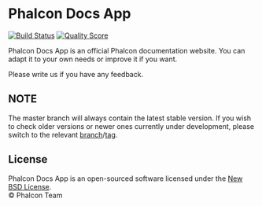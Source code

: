 # Phalcon Docs App

[![Build Status](https://travis-ci.org/phalcon/docs-app.svg?branch=master)][:ci:] [![Quality Score](https://scrutinizer-ci.com/g/phalcon/docs-app/badges/quality-score.png?b=master)][:cq:]

Phalcon Docs App is an official Phalcon documentation website.
You can adapt it to your own needs or improve it if you want.

Please write us if you have any feedback.

## NOTE

The master branch will always contain the latest stable version. If you wish
to check older versions or newer ones currently under development, please
switch to the relevant [branch][:branch:]/[tag][:tags:].

## License

Phalcon Docs App is an open-sourced software licensed under the [New BSD License][:license:].<br>
© Phalcon Team

[:ci:]: https://travis-ci.org/phalcon/docs-app
[:cq:]: https://scrutinizer-ci.com/g/phalcon/docs-app
[:branch:]: https://github.com/phalcon/docs-app/branches
[:tags:]: https://github.com/phalcon/docs-app/tags
[:license:]: ./LICENSE.txt
